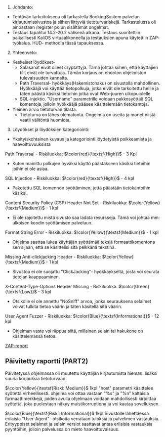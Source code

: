 1. Johdanto:
- Tehtävän tarkoituksena oli tarkastella BookingSystem palvelun kirjautumissivustoa ja siihen liittyviä tietoturvariskejä. Tarkastelussa oli ainoastaan /register polun sisältämät ongelmat.
- Testaus tapahtui 14.2-20.2 välisenä aikana. Testaus suoritettiin paikallisesti KaliOS virtuaalikoneella ja testauksien apuna käytettiin ZAP- työkalua. HUD- methodia tässä tapauksessa.

2. Yhteenveto:
- Keskeiset löydökset-
	- Salasanat eivät olleet cryptattyja. Tämä johtaa siihen, että käyttäjien tilit eivät ole turvattuja. Tämän korjaus on ehdoton ohjelmiston tulevaisuuden kannalta.
	- Path Traversal- hyökkäys(Hakemistohaku) on sivustolla mahdollinen. Hyökkääjä voi käyttää tietopolkuja, jotka eivät ole tarkoitettu heille ja täten päästä käsiksi tietoihin jotka ovat Web-juuren ulkopuiolelle
	- SQL-injektio. "Username" parametrille voidaan pakkosyöttää SQL komentoja, jolloin hyökkääjä pääsee käsittelemään tietokantoja.
- Yleinen arvio tietoturvan tilasta.
	- Tietoturva on lähes olematonta. Ongelmia on useita ja monet niistä vaatii välitöntä huomiota.
3. Löydökset ja löydöksien kategoriointi:
- Yksityiskohtainen kuvaus ja kategoriointi löydetyistä poikkeamista ja haavoittuvuuksista

Path Traversal - Riskiluokka: $\color{red}{\textsf{High}}$ - 3 Kpl 
 - Kuten mainittu polkujen hyväksi käyttö päästäkseen käsiksi tietoihin joihin ei ole asiaa.

SQL Injection - Riskiluokka: $\color{red}{\textsf{High}}$ - 4 kpl
 - Pakotettu SQL komennon syöttäminen, jotta päästään tietokantoihin käsiksi.
 
Content Security Policy (CSP) Header Not Set - Riskiluokka: $\color{Yellow}{\textsf{Medium}}$ - 1 kpl
- Ei ole rajoitettu mistä sivusto saa ladata resursseja. Tämä voi johtaa mm: ulkoisen koodin syöttämisen palveluun.

Format String Error - Riskiluokka: $\color{Yellow}{\textsf{Medium}}$ - 1 kpl
 - Ohjelma saattaa lukea käyttäjän syöttämää teksiä formaattikomentona sen sijaan, että se käsittelisi sitä pelkkänä tekstinä.
 
Missing Anti-clickjacking Header - Riskiluokka: $\color{Yellow}{\textsf{Medium}}$ - 1 kpl
- Sivustoa ei ole suojattu "ClickJacking"- hyökkäykseltä, josta voi seurata tietojan kaappaaminen.

X-Content-Type-Options Header Missing - Riskiluokka: $\color{Green}{\textsf{Low}}$ - 3 kpl
- Otsikolle ei ole annettu "NoSniff" arvoa, jonka seurauksena selaimet voivat tulkita tietoa väärin ja täten käsitellä sitä väärin.

User Agent Fuzzer - Riskiluokka: $\color{Blue}{\textsf{Informational}}$ -  12 kpl
- Ohjelman vaste voi riippua siitä, millainen selain tai hakukone on käsittelemässä tietoa.


[ZAP-report](zap-report.md)

## Päivitetty raportti (PART2)

Päivitetyssä ohjelmassa oli muutettu käyttäjän kirjautumista hieman. lisäksi suuria korjauksia tietoturvaan.

$\color{Yellow}{\textsf{Riski: Medium}}$ 1kpl
"host" parametri käsittelee syötettä virheellisesti. ohjelma voi ottaa vastaan "%s" ja "%n" kaltaisia formaattimerkkejä, joiden avulla ohjelmaan voidaan mahdollisesti kirjoittaa syötettä, joka puolestaan näkyy muistikorruptiona ja voi kaataa sovelluksen.

$\color{Blue}{\textsf{Riski: Informational}}$ 1kpl
Sivustolle lähettäessä erilaisia "User-Agent"- otsikoita verrataan tuloksia ja palvelimen vastauksia. Erityyppiset selaimet ja selain versiot saattavat antaa erilaisia vastauksia pyyntöihin, jolloin palvelussa on mieto haavoittuvaisuus. 